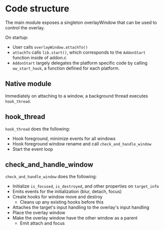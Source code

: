 # Code structure

The main module exposes a singleton overlayWindow that can be used to control
the overlay.

On startup:

- User calls `overlayWindow.attachTo()`
- `attachTo` calls `lib.start()`, which corresponds to the `AddonStart`
  function inside of addon.c
- `AddonStart` largely delegates the platform specific code by calling
  `ow_start_hook`, a function defined for each platform.

## Native module

Immediately on attaching to a window, a background thread executes
`hook_thread`.

## hook_thread

`hook_thread` does the following:

- Hook foreground, minimize events for all windows
- Hook foreground window rename and call `check_and_handle_window`
- Start the event loop

## check_and_handle_window

`check_and_handle_window` does the following:

- Initialize `is_focused`, `is_destroyed`, and other properties on
  `target_info`
- Emits events for the initialization (blur, detach, focus)
- Create hooks for window move and destroy
  - Cleans up any existing hooks before this
- Attaches the target's input handling to the overlay's input handling
- Place the overlay window
- Make the overlay window have the other window as a parent
  - Emit attach and focus
